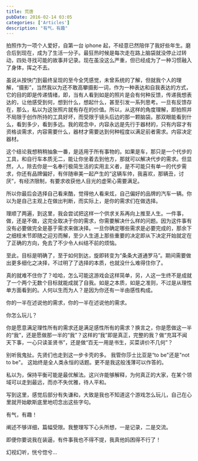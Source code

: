 ```yaml
---
title: 荒唐
pubDate: 2016-02-14 03:05
categories: ['Articles']
description: "有气，有趣"
---
```


拍照作为一项个人爱好，自第一台 iphone 起，不经意已然陪伴了我好些年生。磨合后到现在，成为了生活一分子。最狂热时候是每次走在路上脑袋就没停止过转动，四处寻找可能的故事并记录。现在虽没这么严重，但已经成为了一种习惯融入了身体，挥之不去。
<!--more-->
虽说从按快门到最终呈现的至今全凭感觉，未曾系统的了解，但就我个人的理解，“摄影”，当然我以为还不敢高攀摄影一词，作为一种表达和自我表达的方式，它的目的即是传递情绪，即，当有人看到如是的照片是会有何种反馈，传递我想表达的，让他感受到何，想到什么，想起什么，甚至引发一系列思考。一旦有反馈存在，那么，私以为这张照片就有存在的价值。所以，从这样的角度理解，即拍照并不局限于创作所持的工具好坏，而受限于镜头后边的那一颗脑袋。那双眼能看到什么，看到多少，看到多远。我的观念中，内容永远是先行于器材的，只有内容才有资格谈需求，内容需要什么，器材才需要达到何种程度以满足前者需求。内容决定器材。

这个结论我想稍稍抽象一番，是适用于所有事物的。如果是车，那只是一个代步的工具，和自行车本质无二，能让你坐着去到他方，那就可以解决代步的需求。但显然，人，除去你是一名奉行极简生活的实用主义者，是不可能只有单一的代步需求，你还有品牌偏好，有伴随审美一起产生的“这辆车帅，我喜欢，那辆丑，讨厌”，有经济限制，有要求收获他人目光的虚荣心需要满足。

所以你最后会选择自己看来酷，觉得他人看来炫，自己偏好的品牌的汽车一辆。你以为是自己主观上在做出判断，而实际上，是你的需求们在做选择。

理顺了两遍，到这里，我会尝试把这样一个供求关系再向上推至人生。一件事，做，还是不做，这完全取决于你的需求，你需要解决什么样的问题。因为这件事有没有必要做完全是基于需求来做决择。一旦你确定哪些需求是必要完成的，那余下之细枝末节即随之迎刃而解，至少人生道上那些重要的决定即从下决定开始就定在了正确的方向，免去了不少令人纠结不前的烦恼。

至此，目标是明确了，至于如何到达，旋即转变为“条条大道通罗马”。期间需要做出更多细化之决择，不过明了了选择的本质，也就没什么难得住你了。

真的就难不住你了？哈哈，怎么可能这游戏会这样简单，另，人这一生终不是成就了一个两个无数个目标就能成就了自我。如是之本质，如是之准则，不过是从理性单方面看到的。人何以生而为人？是因为你还有一半由感性构成。

你的一半在述说他的需求，你的一半在述说他的需求。

你怎么玩儿？

你是愿意满足理性所有的需求还是满足感性所有的需求？换言之，你是愿做这一半的“我”，还是愿做那一半的“我”？这样的“我”即是真正，完整的我？做“充耳不闻天下事，一心只读圣贤书”，还是做“百无一用是书生，买菜讲价不几何”？

别听我鬼扯。先贤们也走到这一步卡壳的多。
我管你莎士比亚是“to be"还是"not to be"。
这始终是全人类永恒的话题。更不是我这般浅薄可以作答的。

私以为，保持平衡可能是最优解法。这兴许能够解释，为何真正的大家，在某个领域可以走到最远，而亦不失优雅，待人平和。

写到这里，感觉后部分有失谦和，大致是我也不知道这个游戏怎么玩儿，自己在心里就开始歇斯底里地叨念出这些字句。

有气，有趣！

阐述不够详细，篇幅受限。我整理写下心头所想，一是记录，二是交流。

即便你要说我在装逼，有件事我也不得不提，我真他妈困得不行了！

幻视幻听，恍兮惚兮…
